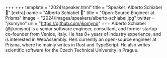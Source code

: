 +++
+++
template = "2024/speaker.html"
title = "Speaker: Alberto Schiabel 🦀"
[extra]
  name = "Alberto Schiabel 🦀"
  title = "Open-Source Engineer at Prisma"
  image = "2024/images/speakers/alberto-schiabel.jpg"
  twitter = "jkomyno"
  url = "https://github.com/jkomyno"
+++
Alberto Schiabel (@jkomyno) is a senior software engineer, consultant, and former startup co-founder from Venice, Italy. He has 8+ years of industry experience, and is interested in WebAssembly. He’s currently an open-source engineer at Prisma, where he mainly writes in Rust and TypeScript. He also writes scientific software for the Czech Technical University in Prague.